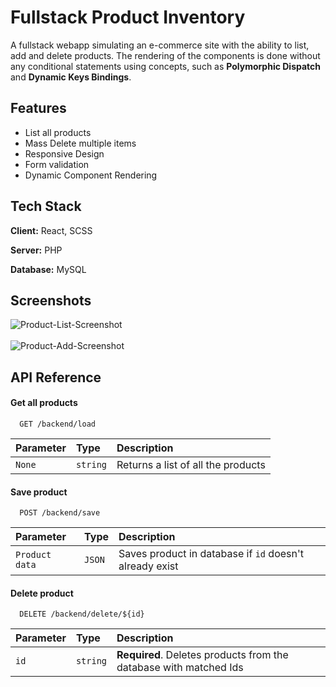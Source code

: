 
# Fullstack Product Inventory

A fullstack webapp simulating an e-commerce site with the ability to list, add and delete products. The rendering of the components is done without any conditional statements using concepts, such as **Polymorphic Dispatch** and **Dynamic Keys Bindings**.

## Features

- List all products
- Mass Delete multiple items
- Responsive Design
- Form validation
- Dynamic Component Rendering


## Tech Stack

**Client:** React, SCSS

**Server:** PHP

**Database:** MySQL

## Screenshots

![Product-List-Screenshot](https://user-images.githubusercontent.com/108615200/210180839-788ed184-d367-4d1c-a359-e6e082c5998c.png)<br /><br />
![Product-Add-Screenshot](https://user-images.githubusercontent.com/108615200/210180847-7c02248a-5c6a-4bb9-844c-25de4b9147f2.png)



## API Reference

#### Get all products

```
  GET /backend/load
```

| Parameter | Type     | Description                        |
| :-------- | :------- | :----------------------------------|
| `None`    | `string` | Returns a list of all the products |

#### Save product

```
  POST /backend/save
```

| Parameter | Type     | Description                       |
| :-------- | :------- | :-------------------------------- |
| `Product data`| `JSON` | Saves product in database if `id` doesn't already exist  |


#### Delete product

```
  DELETE /backend/delete/${id}
```

| Parameter | Type     | Description                       |
| :-------- | :------- | :-------------------------------- |
| `id`      | `string` | **Required**. Deletes products from the database with matched Ids |

